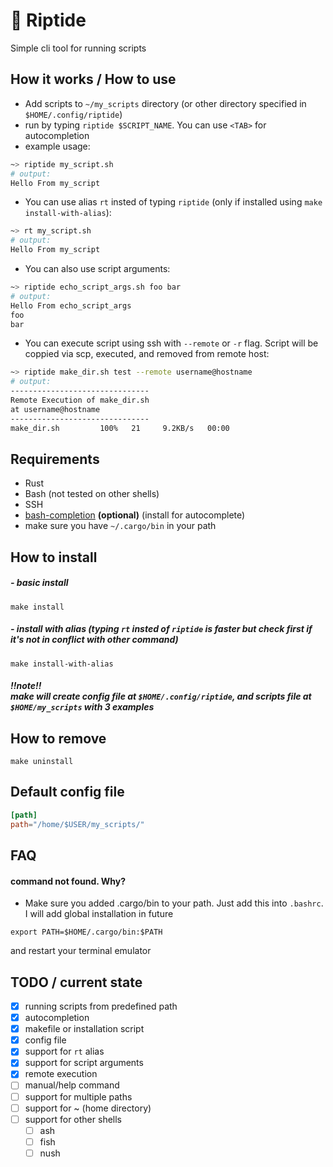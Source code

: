 # 🌊 Riptide 
Simple cli tool for running scripts 

## How it works / How to use
- Add scripts to `~/my_scripts` directory (or other directory specified in `$HOME/.config/riptide`)
- run by typing `riptide $SCRIPT_NAME`. You can use `<TAB>` for autocompletion
- example usage:
```bash
~> riptide my_script.sh
# output:
Hello From my_script
```
- You can use alias `rt` insted of typing `riptide` (only if installed using `make install-with-alias`):
```bash
~> rt my_script.sh
# output:
Hello From my_script
```
- You can also use script arguments:
```bash
~> riptide echo_script_args.sh foo bar 
# output:
Hello From echo_script_args
foo
bar
```
- You can execute script using ssh with `--remote` or `-r` flag. Script will be coppied via scp, executed, and removed from remote host:
```bash
~> riptide make_dir.sh test --remote username@hostname
# output:
-------------------------------
Remote Execution of make_dir.sh
at username@hostname
-------------------------------
make_dir.sh         100%   21     9.2KB/s   00:00
```
## Requirements
- Rust
- Bash (not tested on other shells)
- SSH 
- [bash-completion](https://github.com/scop/bash-completion) **(optional)** (install for autocomplete)
- make sure you have `~/.cargo/bin` in your path 

## How to install
##### - basic install
```
make install
```
##### - install with alias (typing `rt` insted of `riptide` is faster but check first if it's not in conflict with other command)
```
make install-with-alias
```
##### !!note!! <br/>make will create config file at `$HOME/.config/riptide`, and scripts file at `$HOME/my_scripts` with 3 examples
## How to remove
```
make uninstall
```
## Default config file
```toml
[path]
path="/home/$USER/my_scripts/"
```
## FAQ
#### command not found. Why?
- Make sure you added .cargo/bin to your path. Just add this into `.bashrc`. I will add global installation in future
```
export PATH=$HOME/.cargo/bin:$PATH
```
and restart your terminal emulator
## TODO / current state
- [x] running scripts from predefined path
- [x] autocompletion
- [x] makefile or installation script
- [x] config file
- [x] support for `rt` alias
- [x] support for script arguments
- [x] remote execution 
- [ ] manual/help command
- [ ] support for multiple paths
- [ ] support for ~ (home directory)
- [ ] support for other shells 
    - [ ] ash
    - [ ] fish
    - [ ] nush
